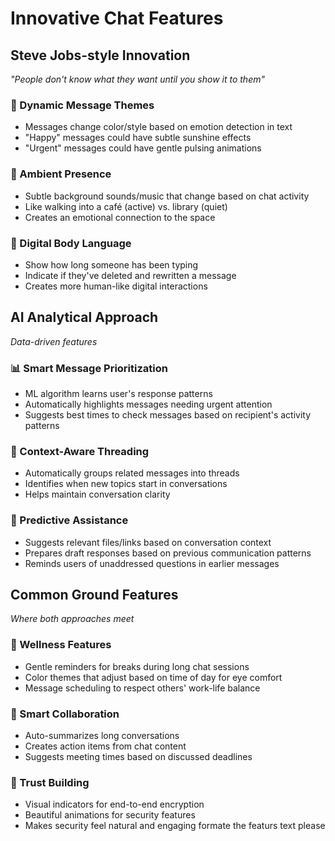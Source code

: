 # Innovative Chat Features

## Steve Jobs-style Innovation 
*"People don't know what they want until you show it to them"*

### 🎨 Dynamic Message Themes
- Messages change color/style based on emotion detection in text
- "Happy" messages could have subtle sunshine effects
- "Urgent" messages could have gentle pulsing animations

### 🎵 Ambient Presence
- Subtle background sounds/music that change based on chat activity
- Like walking into a café (active) vs. library (quiet)
- Creates an emotional connection to the space

### 👥 Digital Body Language
- Show how long someone has been typing
- Indicate if they've deleted and rewritten a message
- Creates more human-like digital interactions

## AI Analytical Approach
*Data-driven features*

### 📊 Smart Message Prioritization
- ML algorithm learns user's response patterns
- Automatically highlights messages needing urgent attention
- Suggests best times to check messages based on recipient's activity patterns

### 🔄 Context-Aware Threading
- Automatically groups related messages into threads
- Identifies when new topics start in conversations
- Helps maintain conversation clarity

### 🎯 Predictive Assistance
- Suggests relevant files/links based on conversation context
- Prepares draft responses based on previous communication patterns
- Reminds users of unaddressed questions in earlier messages

## Common Ground Features
*Where both approaches meet*

### 🌈 Wellness Features
- Gentle reminders for breaks during long chat sessions
- Color themes that adjust based on time of day for eye comfort
- Message scheduling to respect others' work-life balance

### 🤝 Smart Collaboration
- Auto-summarizes long conversations
- Creates action items from chat content
- Suggests meeting times based on discussed deadlines

### 🔐 Trust Building
- Visual indicators for end-to-end encryption
- Beautiful animations for security features
- Makes security feel natural and engaging formate the featurs text please